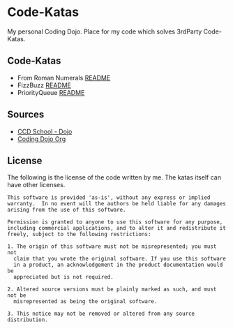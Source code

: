 # Code-Katas

My personal Coding Dojo. Place for my code which solves 3rdParty Code-Katas.

## Code-Katas

- From Roman Numerals [README](FromRomanNumerals/Code-Kata.txt)
- FizzBuzz [README](FizzBuzz/Code-Kata.txt)
- PriorityQueue [README](PriorityQueue/Code-Kata.txt)

## Sources

- [CCD School - Dojo](http://ccd-school.de/coding-dojo/)
- [Coding Dojo Org](http://codingdojo.org)

## License

The following is the license of the code written by me.
The katas itself can have other licenses.
 
 ```
This software is provided 'as-is', without any express or implied
warranty.  In no event will the authors be held liable for any damages
arising from the use of this software.

Permission is granted to anyone to use this software for any purpose,
including commercial applications, and to alter it and redistribute it
freely, subject to the following restrictions:

1. The origin of this software must not be misrepresented; you must not
   claim that you wrote the original software. If you use this software
   in a product, an acknowledgement in the product documentation would be
   appreciated but is not required.

2. Altered source versions must be plainly marked as such, and must not be
   misrepresented as being the original software.

3. This notice may not be removed or altered from any source distribution.
```
